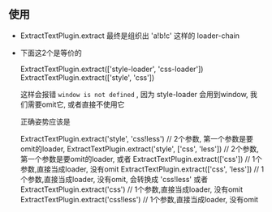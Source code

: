## 使用

* ExtractTextPlugin.extract 最终是组织出 'a!b!c' 这样的 loader-chain

* 下面这2个是等价的

  ExtractTextPlugin.extract(['style-loader', 'css-loader'])
  ExtractTextPlugin.extract(['style', 'css'])

  这样会报错 `window is not defined` , 因为 style-loader 会用到window, 我们需要omit它, 或者直接不使用它

  正确姿势应该是

  ExtractTextPlugin.extract('style', 'css!less') // 2个参数, 第一个参数是要omit的loader,
  ExtractTextPlugin.extract('style', ['css', 'less']) // 2个参数, 第一个参数是要omit的loader,
  或者
  ExtractTextPlugin.extract(['css']) // 1个参数,直接当成loader, 没有omit
  ExtractTextPlugin.extract(['css', 'less']) // 1个参数,直接当成loader, 没有omit, 会转换成 'css!less'
  或者
  ExtractTextPlugin.extract('css') // 1个参数,直接当成loader, 没有omit
  ExtractTextPlugin.extract('css!less') // 1个参数,直接当成loader, 没有omit
